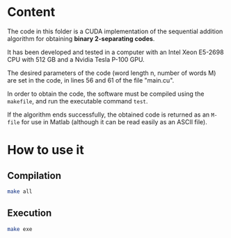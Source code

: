 # Content

The code in this folder is a CUDA implementation of the sequential addition algorithm for obtaining 
**binary 2-separating codes**. 

It has been developed and tested in a computer with an Intel 
Xeon E5-2698 CPU with 512 GB and a Nvidia Tesla P-100 GPU.

The desired parameters of the code (word length n, number of words M) are set in the code,
in lines 56 and 61 of the file "main.cu". 

In order to obtain the code,  the software must be compiled 
using the `makefile`, and run the executable command `test`. 

If the algorithm ends successfully,
the obtained code is returned as an `M-file` for use in Matlab (although it can be read easily as an ASCII file).

# How to use it

## Compilation

```bash
make all
```

## Execution

```bash
make exe
```
